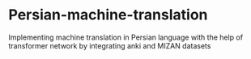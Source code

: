 # Persian-machine-translation
Implementing machine translation in Persian language with the help of transformer network by integrating anki and MIZAN datasets
